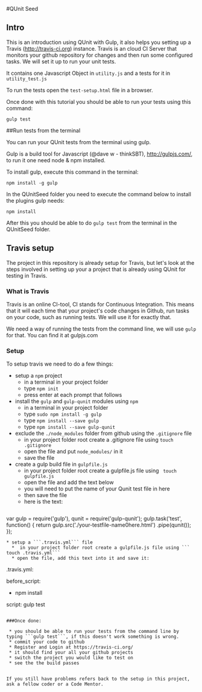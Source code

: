 #QUnit Seed

## Intro

This is an introduction using QUnit with Gulp, it also helps you setting up a Travis (http://travis-ci.org) instance. Travis is an cloud CI Server that monitors your github repository for changes and then run some configured tasks. We will set it up to run your unit tests. 

It contains one Javascript Object in ```utility.js``` and a tests for it in ```utility_test.js```

To run the tests open the ```test-setup.html``` file in a browser.

Once done with this tutorial you should be able to run your tests using this command:

```gulp test```

##Run tests from the terminal

You can run your QUnit tests from the terminal using gulp.

Gulp is a build tool for Javascript (@dave w - thinkSBT), http://gulpjs.com/, to run it one need node & npm installed.

To install gulp, execute this command in the terminal:

```npm install -g gulp```

In the QUnitSeed folder you need to execute the command below to install the plugins gulp needs:

```npm install```

After this you should be able to do ```gulp test``` from the terminal in the QUnitSeed folder.

## Travis setup

The project in this repository is already setup for Travis, but let's look at the steps involved in setting up your a project that is already using QUnit for testing in Travis.

### What is Travis

Travis is an online CI-tool, CI stands for Continuous Integration. This means that it will each time that your project's code changes in Github, run tasks on your code, such as running tests. We will use it for exactly that.

We need a way of running the tests from the command line, we will use ```gulp``` for that. You can find it at gulpjs.com

### Setup

To setup travis we need to do a few things:

* setup a ```npm``` project
  * in a terminal in your project folder
  * type ```npm init```
  * press enter at each prompt that follows
* install the ```gulp``` and ```gulp-qunit``` modules using ```npm``` 
  * in a terminal in your project folder
  * type ```sudo npm install -g gulp```
  * type ```npm install --save gulp```
  * type ```npm install --save gulp-qunit```
* exclude the ```./node_modules``` folder from github using the ```.gitignore``` file
  * in your project folder root create a .gitignore file using ```touch .gitignore```
  * open the file and put ```node_modules/``` in it
  * save the file
* create a gulp build file in ```gulpfile.js```
  * in your project folder root create a gulpfile.js file using ``` touch gulpfile.js```
  * open the file and add the text below 
  * you will need to put the name of your Qunit test file in here
  * then save the file
  * here is the text:
  ```javascript
var gulp = require('gulp'),
    qunit = require('gulp-qunit');
    gulp.task('test', function() {
    return gulp.src('./your-testfile-name0here.html')
        .pipe(qunit());
});
```
* setup a ```.travis.yml``` file
  *  in your project folder root create a gulpfile.js file using ``` touch .travis.yml```
  * open the file, add this text into it and save it: 
  ```
  .travis.yml:

before_script:
  - npm install

script: gulp test
```

###Once done:

 * you should be able to run your tests from the command line by typing ```gulp test```, if this doesn't work something is wrong.
 * commit your code to github
 * Register and Login at https://travis-ci.org/
 * it should find your all your github projects
 * switch the project you would like to test on
 * see the the build passes


If you still have problems refers back to the setup in this project, ask a fellow coder or a Code Mentor.
